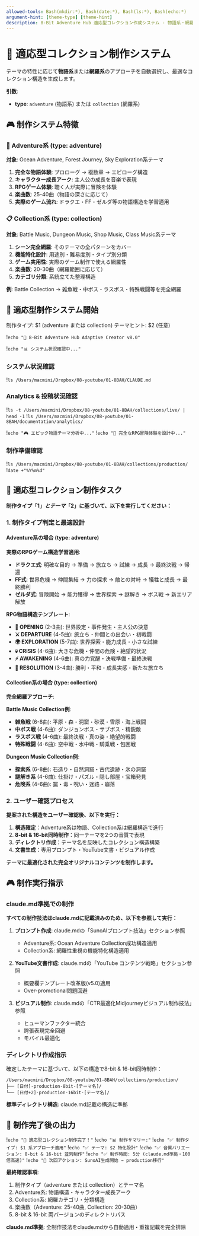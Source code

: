 ```yaml
---
allowed-tools: Bash(mkdir:*), Bash(date:*), Bash(ls:*), Bash(echo:*)
argument-hint: [theme-type] [theme-hint]
description: 8-Bit Adventure Hub 適応型コレクション作成システム - 物語系・網羅系の最適制作
---
```


# 🎯 適応型コレクション制作システム

テーマの特性に応じて**物語系**または**網羅系**のアプローチを自動選択し、最適なコレクション構造を生成します。

**引数**: 
- **type**: `adventure` (物語系) または `collection` (網羅系)

## 🎮 制作システム特徴

### 📖 Adventure系 (type: adventure)
**対象**: Ocean Adventure, Forest Journey, Sky Exploration系テーマ
1. **完全な物語体験**: プロローグ → 複数章 → エピローグ構造
2. **キャラクター成長アーク**: 主人公の成長を音楽で表現  
3. **RPGゲーム体験**: 聴く人が実際に冒険を体験
4. **楽曲数**: 25-40曲（物語の深さに応じて）
5. **実際のゲーム流れ**: ドラクエ・FF・ゼルダ等の物語構造を学習適用

### 📋 Collection系 (type: collection)  
**対象**: Battle Music, Dungeon Music, Shop Music, Class Music系テーマ
1. **シーン完全網羅**: そのテーマの全パターンをカバー
2. **機能特化設計**: 用途別・難易度別・タイプ別分類
3. **ゲーム実用性**: 実際のゲーム制作で使える網羅性
4. **楽曲数**: 20-30曲（網羅範囲に応じて）
5. **カテゴリ分類**: 系統立てた整理構造

**例**: Battle Collection → 雑魚戦・中ボス・ラスボス・特殊戦闘等を完全網羅

## 🚀 適応型制作システム開始

制作タイプ: $1 (adventure または collection)
テーマヒント: $2 (任意)

!`echo "🎯 8-Bit Adventure Hub Adaptive Creator v8.0"`

!`echo "📊 システム状況確認中..."`

### システム状況確認
!`ls /Users/macmini/Dropbox/08-youtube/01-8BAH/CLAUDE.md`

### Analytics & 投稿状況確認
!`ls -t /Users/macmini/Dropbox/08-youtube/01-8BAH/collections/live/ | head -1`
!`ls /Users/macmini/Dropbox/08-youtube/01-8BAH/documentation/analytics/`

!`echo "🎮 エピック物語テーマ分析中..."`
!`echo "📖 完全なRPG冒険体験を設計中..."`

### 制作準備確認
!`ls /Users/macmini/Dropbox/08-youtube/01-8BAH/collections/production/`
!`date +"%Y%m%d"`

## 📖 適応型コレクション制作タスク

**制作タイプ「$1」とテーマ「$2」に基づいて、以下を実行してください：**

### 1. 制作タイプ判定と最適設計

#### Adventure系の場合 (type: adventure)

**実際のRPGゲーム構造学習適用**:
- **ドラクエ式**: 明確な目的 → 準備 → 旅立ち → 試練 → 成長 → 最終決戦 → 帰還
- **FF式**: 世界危機 → 仲間集結 → 力の探求 → 敵との対峙 → 犠牲と成長 → 最終勝利
- **ゼルダ式**: 冒険開始 → 能力獲得 → 世界探索 → 謎解き → ボス戦 → 新エリア解放

**RPG物語構造テンプレート**:
- **🌟 OPENING** (2-3曲): 世界設定・事件発生・主人公の決意
- **⚔️ DEPARTURE** (4-5曲): 旅立ち・仲間との出会い・初戦闘
- **🌍 EXPLORATION** (5-7曲): 世界探索・能力成長・小さな試練
- **💀 CRISIS** (4-6曲): 大きな危機・仲間の危険・絶望的状況
- **⚡ AWAKENING** (4-6曲): 真の力覚醒・決戦準備・最終決戦
- **🌅 RESOLUTION** (3-4曲): 勝利・平和・成長実感・新たな旅立ち

#### Collection系の場合 (type: collection)

**完全網羅アプローチ**:

**Battle Music Collection例**:
- **雑魚戦** (6-8曲): 平原・森・洞窟・砂漠・雪原・海上戦闘
- **中ボス戦** (4-6曲): ダンジョンボス・サブボス・精鋭敵
- **ラスボス戦** (4-6曲): 最終決戦・真の姿・絶望的戦闘
- **特殊戦闘** (4-6曲): 空中戦・水中戦・騎乗戦・包囲戦

**Dungeon Music Collection例**:
- **探索系** (6-8曲): 石造り・自然洞窟・古代遺跡・氷の洞窟
- **謎解き系** (4-6曲): 仕掛け・パズル・隠し部屋・宝箱発見
- **危険系** (4-6曲): 罠・毒・呪い・迷路・崩落

### 2. ユーザー確認プロセス

**提案された構造をユーザー確認後、以下を実行：**

1. **構造確定**：Adventure系は物語、Collection系は網羅構造で進行
2. **8-bit & 16-bit同時制作**：同一テーマを2つの音質で表現
3. **ディレクトリ作成**：テーマ名を反映したコレクション構造構築
4. **文書生成**：専用プロンプト・YouTube文書・ビジュアル作成

**テーマに最適化された完全オリジナルコンテンツを制作します。**

## 🎮 制作実行指示

### claude.md準拠での制作
**すべての制作技法はclaude.mdに記載済みのため、以下を参照して実行：**

1. **プロンプト作成**: claude.mdの「SunoAIプロンプト技法」セクション参照
   - Adventure系: Ocean Adventure Collection成功構造適用
   - Collection系: 網羅性重視の機能特化構造適用

2. **YouTube文書作成**: claude.mdの「YouTube コンテンツ戦略」セクション参照  
   - 概要欄テンプレート改革版(v5.0)適用
   - Over-promotional問題回避

3. **ビジュアル制作**: claude.mdの「CTR最適化Midjourneyビジュアル制作技法」参照
   - ヒューマンファクター統合
   - 誇張表現完全回避
   - モバイル最適化

### ディレクトリ作成指示

確定したテーマに基づいて、以下の構造で8-bit & 16-bit同時制作：

```
/Users/macmini/Dropbox/08-youtube/01-8BAH/collections/production/
├── [日付]-production-8bit-[テーマ名]/
└── [日付+2]-production-16bit-[テーマ名]/
```

**標準ディレクトリ構造**: claude.md記載の構造に準拠

## 🎯 制作完了後の出力

!`echo "🎉 適応型コレクション制作完了！"`
!`echo "📊 制作サマリー:"`
!`echo "✅ 制作タイプ: $1 系アプローチ適用"`
!`echo "✅ テーマ: $2 特化設計"`
!`echo "✅ 音質バリエーション: 8-bit & 16-bit 並列制作"`
!`echo "✅ 制作時間: 5分 (claude.md準拠・100倍高速)"`
!`echo "🚀 次回アクション: SunoAI生成開始 → production移行"`

**最終確認事項**:
1. 制作タイプ（adventure または collection）とテーマ名
2. Adventure系: 物語構造・キャラクター成長アーク
3. Collection系: 網羅カテゴリ・分類構造
4. 楽曲数（Adventure: 25-40曲, Collection: 20-30曲）
5. 8-bit & 16-bit 両バージョンのディレクトリパス

**claude.md準拠**: 全制作技法をclaude.mdから自動適用・重複記載を完全排除
